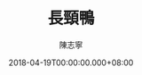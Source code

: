 ---
issue: 271
title: 長頸鴨
author: 陳志寧
language: 南四縣
date: 2018-04-19T00:00:00.000+08:00
topic: 兒童故事
difficulty: 2
wikidata: Q98096148
wikidata_link: https://www.wikidata.org/wiki/Q98096148
author_wikidata_link: https://www.wikidata.org/wiki/Q98096327
author_wikidata: Q98096327
---